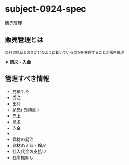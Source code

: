 # subject-0924-spec
販売管理

## 販売管理とは
```
自社の商品とお金がどのように動いているのかを管理することが販売管理
```
**※ 請求・入金**

## 管理すべき情報
- 見積もり
- 受注
- 出荷
- 納品( 受領書 )
- 売上
- 請求
- 入金
- 
- 資材の発注
- 資材の入荷・検品
- 仕入代金の支払い
- 在庫棚卸し
